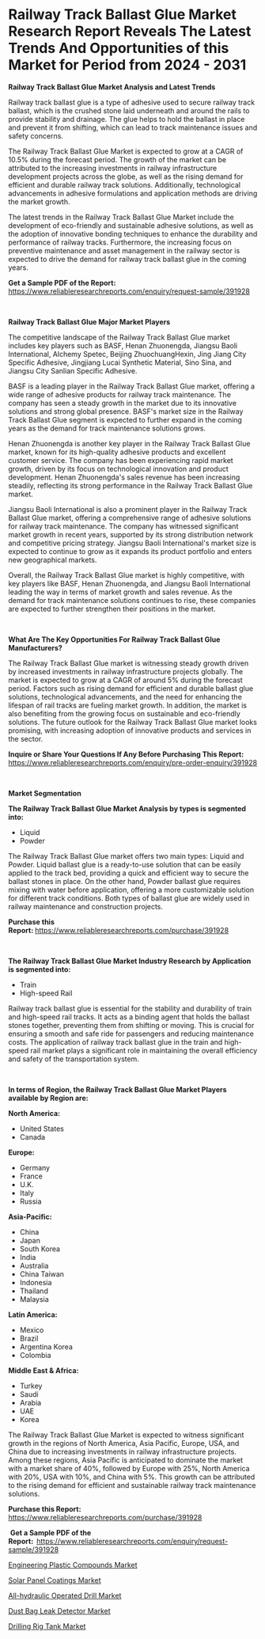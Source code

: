 <p><h1>Railway Track Ballast Glue Market Research Report Reveals The Latest Trends And Opportunities of this Market for Period from 2024 - 2031</h1></p><p><strong>Railway Track Ballast Glue Market Analysis and Latest Trends</strong></p>
<p><p>Railway track ballast glue is a type of adhesive used to secure railway track ballast, which is the crushed stone laid underneath and around the rails to provide stability and drainage. The glue helps to hold the ballast in place and prevent it from shifting, which can lead to track maintenance issues and safety concerns.</p><p>The Railway Track Ballast Glue Market is expected to grow at a CAGR of 10.5% during the forecast period. The growth of the market can be attributed to the increasing investments in railway infrastructure development projects across the globe, as well as the rising demand for efficient and durable railway track solutions. Additionally, technological advancements in adhesive formulations and application methods are driving the market growth.</p><p>The latest trends in the Railway Track Ballast Glue Market include the development of eco-friendly and sustainable adhesive solutions, as well as the adoption of innovative bonding techniques to enhance the durability and performance of railway tracks. Furthermore, the increasing focus on preventive maintenance and asset management in the railway sector is expected to drive the demand for railway track ballast glue in the coming years.</p></p>
<p><strong>Get a Sample PDF of the Report:&nbsp;</strong> <a href="https://www.reliableresearchreports.com/enquiry/request-sample/391928">https://www.reliableresearchreports.com/enquiry/request-sample/391928</a></p>
<p>&nbsp;</p>
<p><strong>Railway Track Ballast Glue Major Market Players</strong></p>
<p><p>The competitive landscape of the Railway Track Ballast Glue market includes key players such as BASF, Henan Zhuonengda, Jiangsu Baoli International, Alchemy Spetec, Beijing ZhuochuangHexin, Jing Jiang City Specific Adhesive, Jingjiang Lucai Synthetic Material, Sino Sina, and Jiangsu City Sanlian Specific Adhesive.</p><p>BASF is a leading player in the Railway Track Ballast Glue market, offering a wide range of adhesive products for railway track maintenance. The company has seen a steady growth in the market due to its innovative solutions and strong global presence. BASF's market size in the Railway Track Ballast Glue segment is expected to further expand in the coming years as the demand for track maintenance solutions grows.</p><p>Henan Zhuonengda is another key player in the Railway Track Ballast Glue market, known for its high-quality adhesive products and excellent customer service. The company has been experiencing rapid market growth, driven by its focus on technological innovation and product development. Henan Zhuonengda's sales revenue has been increasing steadily, reflecting its strong performance in the Railway Track Ballast Glue market.</p><p>Jiangsu Baoli International is also a prominent player in the Railway Track Ballast Glue market, offering a comprehensive range of adhesive solutions for railway track maintenance. The company has witnessed significant market growth in recent years, supported by its strong distribution network and competitive pricing strategy. Jiangsu Baoli International's market size is expected to continue to grow as it expands its product portfolio and enters new geographical markets.</p><p>Overall, the Railway Track Ballast Glue market is highly competitive, with key players like BASF, Henan Zhuonengda, and Jiangsu Baoli International leading the way in terms of market growth and sales revenue. As the demand for track maintenance solutions continues to rise, these companies are expected to further strengthen their positions in the market.</p></p>
<p>&nbsp;</p>
<p><strong>What Are The Key Opportunities For Railway Track Ballast Glue Manufacturers?</strong></p>
<p><p>The Railway Track Ballast Glue market is witnessing steady growth driven by increased investments in railway infrastructure projects globally. The market is expected to grow at a CAGR of around 5% during the forecast period. Factors such as rising demand for efficient and durable ballast glue solutions, technological advancements, and the need for enhancing the lifespan of rail tracks are fueling market growth. In addition, the market is also benefiting from the growing focus on sustainable and eco-friendly solutions. The future outlook for the Railway Track Ballast Glue market looks promising, with increasing adoption of innovative products and services in the sector.</p></p>
<p><strong>Inquire or Share Your Questions If Any Before Purchasing This Report:</strong> <a href="https://www.reliableresearchreports.com/enquiry/pre-order-enquiry/391928">https://www.reliableresearchreports.com/enquiry/pre-order-enquiry/391928</a></p>
<p>&nbsp;</p>
<p><strong>Market Segmentation</strong></p>
<p><strong>The Railway Track Ballast Glue Market Analysis by types is segmented into:</strong></p>
<p><ul><li>Liquid</li><li>Powder</li></ul></p>
<p><p>The Railway Track Ballast Glue market offers two main types: Liquid and Powder. Liquid ballast glue is a ready-to-use solution that can be easily applied to the track bed, providing a quick and efficient way to secure the ballast stones in place. On the other hand, Powder ballast glue requires mixing with water before application, offering a more customizable solution for different track conditions. Both types of ballast glue are widely used in railway maintenance and construction projects.</p></p>
<p><strong>Purchase this Report:&nbsp;</strong><a href="https://www.reliableresearchreports.com/purchase/391928">https://www.reliableresearchreports.com/purchase/391928</a></p>
<p>&nbsp;</p>
<p><strong>The Railway Track Ballast Glue Market Industry Research by Application is segmented into:</strong></p>
<p><ul><li>Train</li><li>High-speed Rail</li></ul></p>
<p><p>Railway track ballast glue is essential for the stability and durability of train and high-speed rail tracks. It acts as a binding agent that holds the ballast stones together, preventing them from shifting or moving. This is crucial for ensuring a smooth and safe ride for passengers and reducing maintenance costs. The application of railway track ballast glue in the train and high-speed rail market plays a significant role in maintaining the overall efficiency and safety of the transportation system.</p></p>
<p>&nbsp;</p>
<p><strong>In terms of Region, the Railway Track Ballast Glue Market Players available by Region are:</strong></p>
<p>
    <p> <strong> North America: </strong>
        <ul>
            <li>United States</li>
            <li>Canada</li>
        </ul>
        </p> 
    <p> <strong> Europe: </strong>
        <ul>
            <li>Germany</li>
            <li>France</li>
            <li>U.K.</li>
            <li>Italy</li>
            <li>Russia</li>
        </ul>
        </p> 
    <p> <strong> Asia-Pacific: </strong>
        <ul>
            <li>China</li>
            <li>Japan</li>
            <li>South Korea</li>
            <li>India</li>
            <li>Australia</li>
            <li>China Taiwan</li>
            <li>Indonesia</li>
            <li>Thailand</li>
            <li>Malaysia</li>
        </ul>
        </p> 
    <p> <strong> Latin America: </strong>
        <ul>
            <li>Mexico</li>
            <li>Brazil</li>
            <li>Argentina Korea</li>
            <li>Colombia</li>
        </ul>
        </p> 
    <p> <strong> Middle East & Africa: </strong>
        <ul>
            <li>Turkey</li>
            <li>Saudi</li>
            <li>Arabia</li>
            <li>UAE</li>
            <li>Korea</li>
        </ul>
    </p>
    </p>
<p><p>The Railway Track Ballast Glue Market is expected to witness significant growth in the regions of North America, Asia Pacific, Europe, USA, and China due to increasing investments in railway infrastructure projects. Among these regions, Asia Pacific is anticipated to dominate the market with a market share of 40%, followed by Europe with 25%, North America with 20%, USA with 10%, and China with 5%. This growth can be attributed to the rising demand for efficient and sustainable railway track maintenance solutions.</p></p>
<p><strong>Purchase this Report: </strong><a href="https://www.reliableresearchreports.com/purchase/391928">https://www.reliableresearchreports.com/purchase/391928</a></p>
<p>&nbsp;<strong>Get a Sample PDF of the Report:&nbsp;&nbsp;</strong><a href="https://www.reliableresearchreports.com/enquiry/request-sample/391928">https://www.reliableresearchreports.com/enquiry/request-sample/391928</a></p>
<p><strong></strong></p>
<p><p><a href="https://view.publitas.com/reportprime-1/engineering-plastic-compounds-market-size-share-trends-analysis-report-by-material-by-type-by-end-user-by-region-and-segment-forecasts-2024-2031/">Engineering Plastic Compounds Market</a></p><p><a href="https://view.publitas.com/reportprime-1/solar-panel-coatings-market-size-evaluating-its-market-trends-growth-and-projections-2024-2031/">Solar Panel Coatings Market</a></p><p><a href="https://scarlet-rocket-c63.notion.site/All-hydraulic-Operated-Drill-Market-Size-Reflecting-a-Forecast-Till-2031-Market-By-Type-By-Applica-ecc22d698a57402fa2074c3dcf1cf8a4">All-hydraulic Operated Drill Market</a></p><p><a href="https://fearless-okapi-6c8.notion.site/Dust-Bag-Leak-Detector-Market-Size-2024-2031-Global-Industrial-Analysis-Key-Geographical-Regions--22d94d3ace0d4752ae6d91d2828b28ef">Dust Bag Leak Detector Market</a></p><p><a href="https://zircon-bluebell-299.notion.site/Global-Drilling-Rig-Tank-Market-by-Types-Applications-and-Major-Players-with-Regional-Growth-Rate-25069813ac684c8aa09e0215f21490d6">Drilling Rig Tank Market</a></p></p>